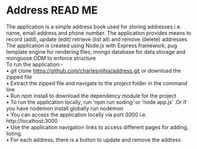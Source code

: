 # Address READ ME
The application is a simple address book used for storing addresses i.e. name, email address and phone number. The application provides means to record (add), update (edit) retrieve (list all) and remove (delete) addresses<br>
The application is created using Node.js with Express framework, pug template engine for rendering files, mongo database for data storage and mongoose ODM to enforce structure <br>
To run the application:-<br>
•	git clone https://github.com/charlesnjihia/address.git or download  the 
    zipped file<br>
•	Extract the zipped file and navigate to the project folder in the command line<br>
•	Run npm install to download the dependency module for the project<br>
•	To run the application locally, run  ‘npm run soding’ or ‘node app.js’ .Or if you have nodemon install globally run nodemon<br>
•	You can access  the application locally via port 3000   i.e. http://localhost:3000<br>
•	Use the application navigation links to access different pages for adding, listing.<br>
•	For each address, there is a button to update and remove the address<br>
